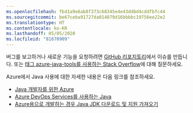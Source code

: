 ```yaml
---
ms.openlocfilehash: fbd1a9e6ab8f373c68345e4e43dd6d4cddfbfc44
ms.sourcegitcommit: be67ceba91727da014879d16bbbbc19756ee22e2
ms.translationtype: HT
ms.contentlocale: ko-KR
ms.lasthandoff: 05/05/2020
ms.locfileid: "81670909"
---
```

버그를 보고하거나 새로운 기능을 요청하려면 [GitHub 리포지토리](https://github.com/Microsoft/azure-tools-for-java/issues)에서 이슈를 만듭니다. 또는 [ 태그 azure-java-tools를 사용하는 Stack Overflow](https://stackoverflow.com/questions/tagged/azure-java-tools)에 대해 질문하세요.

Azure에서 Java 사용에 대한 자세한 내용은 다음 링크를 참조하세요. 

* [Java 개발자를 위한 Azure](/azure/developer/java/) 
* [Azure DevOps Services를 사용하는 Java](/azure/devops/java/)
* [Azure용으로 개발하는 경우 Java JDK 다운로드 및 지원 가져오기](https://aka.ms/azure-jdks)
<!-- TODO: Add URLs for Java in VSCode here --> 

